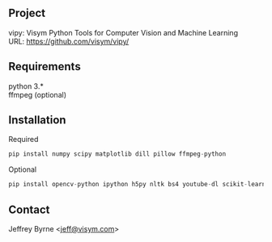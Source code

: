 Project
-------------------
vipy: Visym Python Tools for Computer Vision and Machine Learning  
URL: https://github.com/visym/vipy/  


Requirements
-------------------
python 3.*  
ffmpeg (optional)  


Installation
-------------------

Required
```python
pip install numpy scipy matplotlib dill pillow ffmpeg-python
```

Optional
```python
pip install opencv-python ipython h5py nltk bs4 youtube-dl scikit-learn dropbox torch
```

Contact
-------------------
Jeffrey Byrne <<jeff@visym.com>>





